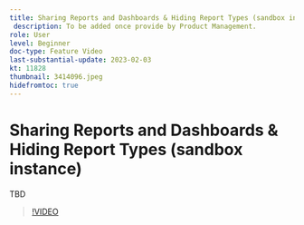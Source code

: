 ```yaml
---
title: Sharing Reports and Dashboards & Hiding Report Types (sandbox instance)
 description: To be added once provide by Product Management.
role: User
level: Beginner
doc-type: Feature Video
last-substantial-update: 2023-02-03
kt: 11828
thumbnail: 3414096.jpeg
hidefromtoc: true
---
```


# Sharing Reports and Dashboards & Hiding Report Types (sandbox instance)

TBD

>[!VIDEO](https://video.tv.adobe.com/v/3414096/?quality=12&learn=on)
